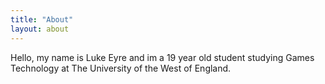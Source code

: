 ```yaml
---
title: "About"
layout: about
---
```


Hello, my name is Luke Eyre and im a 19 year old student studying Games Technology at The University of the West of England.
